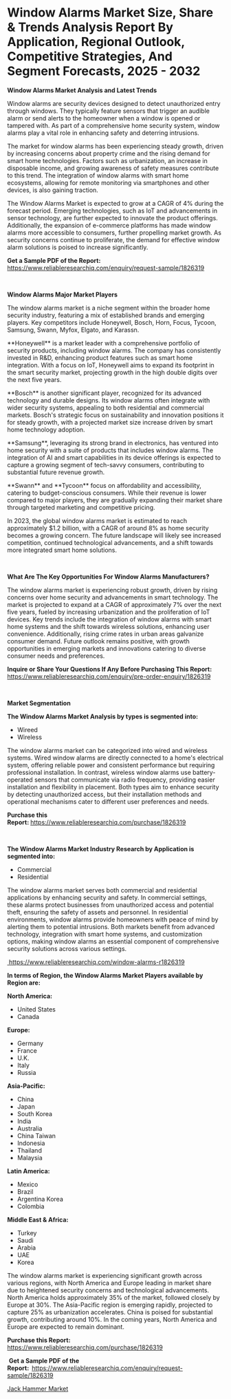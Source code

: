 <p><h1>Window Alarms Market Size, Share & Trends Analysis Report By Application, Regional Outlook, Competitive Strategies, And Segment Forecasts, 2025 - 2032</h1></p><p><strong>Window Alarms Market Analysis and Latest Trends</strong></p>
<p><p>Window alarms are security devices designed to detect unauthorized entry through windows. They typically feature sensors that trigger an audible alarm or send alerts to the homeowner when a window is opened or tampered with. As part of a comprehensive home security system, window alarms play a vital role in enhancing safety and deterring intrusions.</p><p>The market for window alarms has been experiencing steady growth, driven by increasing concerns about property crime and the rising demand for smart home technologies. Factors such as urbanization, an increase in disposable income, and growing awareness of safety measures contribute to this trend. The integration of window alarms with smart home ecosystems, allowing for remote monitoring via smartphones and other devices, is also gaining traction.</p><p>The Window Alarms Market is expected to grow at a CAGR of 4% during the forecast period. Emerging technologies, such as IoT and advancements in sensor technology, are further expected to innovate the product offerings. Additionally, the expansion of e-commerce platforms has made window alarms more accessible to consumers, further propelling market growth. As security concerns continue to proliferate, the demand for effective window alarm solutions is poised to increase significantly.</p></p>
<p><strong>Get a Sample PDF of the Report:&nbsp;</strong> <a href="https://www.reliableresearchiq.com/enquiry/request-sample/1826319?utm_campaign=2275&utm_medium=2&utm_source=Github&utm_content=ia&utm_term=18022025&utm_id=window-alarms">https://www.reliableresearchiq.com/enquiry/request-sample/1826319</a></p>
<p>&nbsp;</p>
<p><strong>Window Alarms Major Market Players</strong></p>
<p><p>The window alarms market is a niche segment within the broader home security industry, featuring a mix of established brands and emerging players. Key competitors include Honeywell, Bosch, Horn, Focus, Tycoon, Samsung, Swann, Myfox, Elgato, and Karassn. </p><p>**Honeywell** is a market leader with a comprehensive portfolio of security products, including window alarms. The company has consistently invested in R&D, enhancing product features such as smart home integration. With a focus on IoT, Honeywell aims to expand its footprint in the smart security market, projecting growth in the high double digits over the next five years.</p><p>**Bosch** is another significant player, recognized for its advanced technology and durable designs. Its window alarms often integrate with wider security systems, appealing to both residential and commercial markets. Bosch's strategic focus on sustainability and innovation positions it for steady growth, with a projected market size increase driven by smart home technology adoption.</p><p>**Samsung**, leveraging its strong brand in electronics, has ventured into home security with a suite of products that includes window alarms. The integration of AI and smart capabilities in its device offerings is expected to capture a growing segment of tech-savvy consumers, contributing to substantial future revenue growth.</p><p>**Swann** and **Tycoon** focus on affordability and accessibility, catering to budget-conscious consumers. While their revenue is lower compared to major players, they are gradually expanding their market share through targeted marketing and competitive pricing.</p><p>In 2023, the global window alarms market is estimated to reach approximately $1.2 billion, with a CAGR of around 8% as home security becomes a growing concern. The future landscape will likely see increased competition, continued technological advancements, and a shift towards more integrated smart home solutions.</p></p>
<p>&nbsp;</p>
<p><strong>What Are The Key Opportunities For Window Alarms Manufacturers?</strong></p>
<p><p>The window alarms market is experiencing robust growth, driven by rising concerns over home security and advancements in smart technology. The market is projected to expand at a CAGR of approximately 7% over the next five years, fueled by increasing urbanization and the proliferation of IoT devices. Key trends include the integration of window alarms with smart home systems and the shift towards wireless solutions, enhancing user convenience. Additionally, rising crime rates in urban areas galvanize consumer demand. Future outlook remains positive, with growth opportunities in emerging markets and innovations catering to diverse consumer needs and preferences.</p></p>
<p><strong>Inquire or Share Your Questions If Any Before Purchasing This Report:</strong> <a href="https://www.reliableresearchiq.com/enquiry/pre-order-enquiry/1826319?utm_campaign=2275&utm_medium=2&utm_source=Github&utm_content=ia&utm_term=18022025&utm_id=window-alarms">https://www.reliableresearchiq.com/enquiry/pre-order-enquiry/1826319</a></p>
<p>&nbsp;</p>
<p><strong>Market Segmentation</strong></p>
<p><strong>The Window Alarms Market Analysis by types is segmented into:</strong></p>
<p><ul><li>Wireed</li><li>Wireless</li></ul></p>
<p><p>The window alarms market can be categorized into wired and wireless systems. Wired window alarms are directly connected to a home's electrical system, offering reliable power and consistent performance but requiring professional installation. In contrast, wireless window alarms use battery-operated sensors that communicate via radio frequency, providing easier installation and flexibility in placement. Both types aim to enhance security by detecting unauthorized access, but their installation methods and operational mechanisms cater to different user preferences and needs.</p></p>
<p><strong>Purchase this Report:&nbsp;</strong><a href="https://www.reliableresearchiq.com/purchase/1826319?utm_campaign=2275&utm_medium=2&utm_source=Github&utm_content=ia&utm_term=18022025&utm_id=window-alarms">https://www.reliableresearchiq.com/purchase/1826319</a></p>
<p>&nbsp;</p>
<p><strong>The Window Alarms Market Industry Research by Application is segmented into:</strong></p>
<p><ul><li>Commercial</li><li>Residential</li></ul></p>
<p><p>The window alarms market serves both commercial and residential applications by enhancing security and safety. In commercial settings, these alarms protect businesses from unauthorized access and potential theft, ensuring the safety of assets and personnel. In residential environments, window alarms provide homeowners with peace of mind by alerting them to potential intrusions. Both markets benefit from advanced technology, integration with smart home systems, and customization options, making window alarms an essential component of comprehensive security solutions across various settings.</p></p>
<p><a href="https://www.reliableresearchiq.com/window-alarms-r1826319?utm_campaign=2275&utm_medium=2&utm_source=Github&utm_content=ia&utm_term=18022025&utm_id=window-alarms">&nbsp;https://www.reliableresearchiq.com/window-alarms-r1826319</a></p>
<p><strong>In terms of Region, the Window Alarms Market Players available by Region are:</strong></p>
<p>
    <p> <strong> North America: </strong>
        <ul>
            <li>United States</li>
            <li>Canada</li>
        </ul>
        </p> 
    <p> <strong> Europe: </strong>
        <ul>
            <li>Germany</li>
            <li>France</li>
            <li>U.K.</li>
            <li>Italy</li>
            <li>Russia</li>
        </ul>
        </p> 
    <p> <strong> Asia-Pacific: </strong>
        <ul>
            <li>China</li>
            <li>Japan</li>
            <li>South Korea</li>
            <li>India</li>
            <li>Australia</li>
            <li>China Taiwan</li>
            <li>Indonesia</li>
            <li>Thailand</li>
            <li>Malaysia</li>
        </ul>
        </p> 
    <p> <strong> Latin America: </strong>
        <ul>
            <li>Mexico</li>
            <li>Brazil</li>
            <li>Argentina Korea</li>
            <li>Colombia</li>
        </ul>
        </p> 
    <p> <strong> Middle East & Africa: </strong>
        <ul>
            <li>Turkey</li>
            <li>Saudi</li>
            <li>Arabia</li>
            <li>UAE</li>
            <li>Korea</li>
        </ul>
    </p>
    </p>
<p><p>The window alarms market is experiencing significant growth across various regions, with North America and Europe leading in market share due to heightened security concerns and technological advancements. North America holds approximately 35% of the market, followed closely by Europe at 30%. The Asia-Pacific region is emerging rapidly, projected to capture 25% as urbanization accelerates. China is poised for substantial growth, contributing around 10%. In the coming years, North America and Europe are expected to remain dominant.</p></p>
<p><strong>Purchase this Report: </strong><a href="https://www.reliableresearchiq.com/purchase/1826319?utm_campaign=2275&utm_medium=2&utm_source=Github&utm_content=ia&utm_term=18022025&utm_id=window-alarms">https://www.reliableresearchiq.com/purchase/1826319</a></p>
<p>&nbsp;<strong>Get a Sample PDF of the Report:&nbsp;&nbsp;</strong><a href="https://www.reliableresearchiq.com/enquiry/request-sample/1826319?utm_campaign=2275&utm_medium=2&utm_source=Github&utm_content=ia&utm_term=18022025&utm_id=window-alarms">https://www.reliableresearchiq.com/enquiry/request-sample/1826319</a></p>
<p><strong></strong></p>
<p><p><a href="https://github.com/DianaWilson796/Market-Research-Report-List-1/blob/main/jack-hammer-market.md?utm_campaign=2275&utm_medium=2&utm_source=Github&utm_content=ia&utm_term=18022025&utm_id=window-alarms">Jack Hammer Market</a></p></p>
